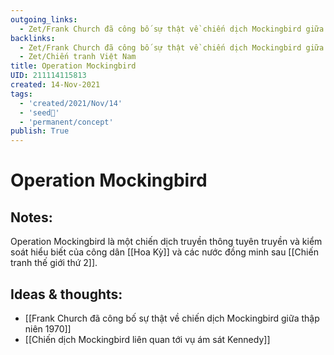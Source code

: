 ```yaml
---
outgoing_links:
  - Zet/Frank Church đã công bố sự thật về chiến dịch Mockingbird giữa thập niên 1970
backlinks:
  - Zet/Frank Church đã công bố sự thật về chiến dịch Mockingbird giữa thập niên 1970
  - Zet/Chiến tranh Việt Nam
title: Operation Mockingbird
UID: 211114115813
created: 14-Nov-2021
tags:
  - 'created/2021/Nov/14'
  - 'seed🥜'
  - 'permanent/concept'
publish: True
---
```

# Operation Mockingbird

## Notes:
Operation Mockingbird là một chiến dịch truyền thông tuyên truyền và kiểm soát hiểu biết của công dân [[Hoa Kỳ]] và các nước đồng minh sau [[Chiến tranh thế giới thứ 2]].



## Ideas & thoughts:
- [[Frank Church đã công bố sự thật về chiến dịch Mockingbird giữa thập niên 1970]]
- [[Chiến dịch Mockingbird liên quan tới vụ ám sát Kennedy]]

